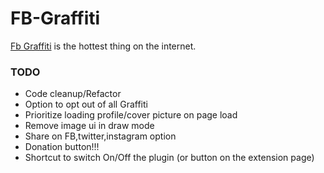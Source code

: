 FB-Graffiti
==================
[Fb Graffiti](http://fbgraffiti.com) is the hottest thing on the internet.


### TODO
* Code cleanup/Refactor
* Option to opt out of all Graffiti
* Prioritize loading profile/cover picture on page load
* Remove image ui in draw mode
* Share on FB,twitter,instagram option
* Donation button!!!
* Shortcut to switch On/Off the plugin (or button on the extension page)
